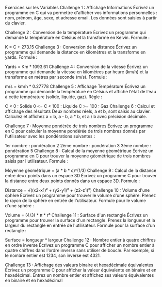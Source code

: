
Exercices sur les Variables
Challenge 1 : Affichage Informations
Écrivez un programme en C qui va permettre d'afficher vos informations personnelles : nom, prénom, âge, sexe, et adresse email. Les données sont saisies à partir du clavier.

Challenge 2 : Conversion de la température
Écrivez un programme qui demande la température en Celsius et la transforme en Kelvin. Formule :

K = C + 273.15
Challenge 3 : Conversion de la distance
Écrivez un programme qui demande la distance en kilomètres et la transforme en yards. Formule :

Yards = Km * 1093.61
Challenge 4 : Conversion de la vitesse
Écrivez un programme qui demande la vitesse en kilomètres par heure (km/h) et la transforme en mètres par seconde (m/s). Formule :

m/s = km/h * 0.27778
Challenge 5 : Affichage Température
Écrivez un programme qui demande la température en Celsius et affiche l'état de l'eau à cette température (solide, liquide, gaz). Règle :

C < 0 : Solide
0 <= C < 100 : Liquide
C >= 100 : Gaz
Challenge 6 : Calcul et affichage des résultats
Deux nombres réels, a et b, sont saisis au clavier. Calculez et affichez a + b, a - b, a * b, et a / b avec précision décimale.

Challenge 7 : Moyenne pondérée de trois nombres
Écrivez un programme en C pour calculer la moyenne pondérée de trois nombres donnés par l'utilisateur avec les pondérations suivantes :

1er nombre : pondération 2
2ème nombre : pondération 3
3ème nombre : pondération 5
Challenge 8 : Calcul de la moyenne géométrique
Écrivez un programme en C pour trouver la moyenne géométrique de trois nombres saisis par l'utilisateur. Formule :

Moyenne géométrique = (a * b * c)^(1/3)
Challenge 9 : Calcul de la distance entre deux points dans un espace 3D
Écrivez un programme C pour trouver la distance entre deux points donnés dans un espace 3D. Formule :

Distance = √((x2-x1)² + (y2-y1)² + (z2-z1)²)
Challenge 10 : Volume d'une sphère
Écrivez un programme pour trouver le volume d'une sphère. Prenez le rayon de la sphère en entrée de l'utilisateur. Formule pour le volume d'une sphère :

Volume = (4/3) * π * r³
Challenge 11 : Surface d'un rectangle
Écrivez un programme pour trouver la surface d'un rectangle. Prenez la longueur et la largeur du rectangle en entrée de l'utilisateur. Formule pour la surface d'un rectangle :

Surface = longueur * largeur
Challenge 12 : Nombre entier à quatre chiffres en ordre inverse
Écrivez un programme C pour afficher un nombre entier à quatre chiffres dans l'ordre inverse sans utiliser de boucle. Par exemple, si le nombre entier est 1234, son inverse est 4321.

Challenge 13 : Affichage des valeurs binaire et hexadécimale équivalentes
Écrivez un programme C pour afficher la valeur équivalente en binaire et en hexadécimal. Entrez un nombre entier et affichez ses valeurs équivalentes en binaire et en hexadécimal
